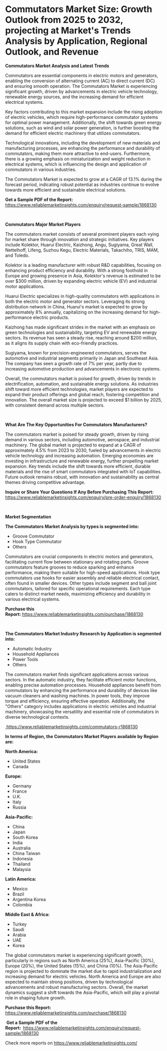 <p><h1>Commutators Market Size: Growth Outlook from 2025 to 2032, projecting at Market's Trends Analysis by Application, Regional Outlook, and Revenue</h1></p><p><strong>Commutators Market Analysis and Latest Trends</strong></p>
<p><p>Commutators are essential components in electric motors and generators, enabling the conversion of alternating current (AC) to direct current (DC) and ensuring smooth operation. The Commutators Market is experiencing significant growth, driven by advancements in electric vehicle technology, renewable energy sources, and the increasing demand for efficient electrical systems. </p><p>Key factors contributing to this market expansion include the rising adoption of electric vehicles, which require high-performance commutator systems for optimal power management. Additionally, the shift towards green energy solutions, such as wind and solar power generation, is further boosting the demand for efficient electric machinery that utilizes commutators. </p><p>Technological innovations, including the development of new materials and manufacturing processes, are enhancing the performance and durability of commutators, making them more attractive to end-users. Furthermore, there is a growing emphasis on miniaturization and weight reduction in electrical systems, which is influencing the design and application of commutators in various industries.</p><p>The Commutators Market is expected to grow at a CAGR of 13.1% during the forecast period, indicating robust potential as industries continue to evolve towards more efficient and sustainable electrical solutions.</p></p>
<p><strong>Get a Sample PDF of the Report:&nbsp;</strong> <a href="https://www.reliablemarketinsights.com/enquiry/request-sample/1868130?utm_campaign=3507&utm_medium=2&utm_source=Github&utm_content=ia&utm_term=10042025&utm_id=commutators">https://www.reliablemarketinsights.com/enquiry/request-sample/1868130</a></p>
<p>&nbsp;</p>
<p><strong>Commutators Major Market Players</strong></p>
<p><p>The commutators market consists of several prominent players each vying for market share through innovation and strategic initiatives. Key players include Kolektor, Huarui Electric, Kaizhong, Angu, Sugiyama, Great Wall, Nettelhoff, Lifeng, Suzhou Kegu, Electric Materials, Takachiho, TRIS, MAM, and Toledo.</p><p>Kolektor is a leading manufacturer with robust R&D capabilities, focusing on enhancing product efficiency and durability. With a strong foothold in Europe and growing presence in Asia, Kolektor's revenue is estimated to be over $300 million, driven by expanding electric vehicle (EV) and industrial motor applications.</p><p>Huarui Electric specializes in high-quality commutators with applications in both the electric motor and generator sectors. Leveraging its strong distribution network in China, Huarui's market is expected to grow by approximately 8% annually, capitalizing on the increasing demand for high-performance electric products.</p><p>Kaizhong has made significant strides in the market with an emphasis on green technologies and sustainability, targeting EV and renewable energy sectors. Its revenue has seen a steady rise, reaching around $200 million, as it aligns its supply chain with eco-friendly practices.</p><p>Sugiyama, known for precision-engineered commutators, serves the automotive and industrial segments primarily in Japan and Southeast Asia. The company has seen a growth rate of 7% per year, partly due to increasing automotive production and advancements in electronic systems.</p><p>Overall, the commutators market is poised for growth, driven by trends in electrification, automation, and sustainable energy solutions. As industries shift toward more efficient technologies, market players are expected to expand their product offerings and global reach, fostering competition and innovation. The overall market size is projected to exceed $1 billion by 2025, with consistent demand across multiple sectors.</p></p>
<p>&nbsp;</p>
<p><strong>What Are The Key Opportunities For Commutators Manufacturers?</strong></p>
<p><p>The commutators market is poised for steady growth, driven by rising demand in various sectors, including automotive, aerospace, and industrial machinery. The global market is projected to expand at a CAGR of approximately 4.5% from 2023 to 2030, fueled by advancements in electric vehicle technology and increasing automation. Emerging economies are investing in infrastructure and renewable energy, further propelling market expansion. Key trends include the shift towards more efficient, durable materials and the rise of smart commutators integrated with IoT capabilities. Future outlook remains robust, with innovation and sustainability as central themes driving competitive advantage.</p></p>
<p><strong>Inquire or Share Your Questions If Any Before Purchasing This Report:</strong> <a href="https://www.reliablemarketinsights.com/enquiry/pre-order-enquiry/1868130?utm_campaign=3507&utm_medium=2&utm_source=Github&utm_content=ia&utm_term=10042025&utm_id=commutators">https://www.reliablemarketinsights.com/enquiry/pre-order-enquiry/1868130</a></p>
<p>&nbsp;</p>
<p><strong>Market Segmentation</strong></p>
<p><strong>The Commutators Market Analysis by types is segmented into:</strong></p>
<p><ul><li>Groove Commutator</li><li>Hook Type Commutator</li><li>Others</li></ul></p>
<p><p>Commutators are crucial components in electric motors and generators, facilitating current flow between stationary and rotating parts. Groove commutators feature grooves to reduce sparking and enhance performance, making them suitable for high-speed applications. Hook type commutators use hooks for easier assembly and reliable electrical contact, often found in smaller devices. Other types include segment and ball joint commutators, tailored for specific operational requirements. Each type caters to distinct market needs, maximizing efficiency and durability in various electrical systems.</p></p>
<p><strong>Purchase this Report:&nbsp;</strong><a href="https://www.reliablemarketinsights.com/purchase/1868130?utm_campaign=3507&utm_medium=2&utm_source=Github&utm_content=ia&utm_term=10042025&utm_id=commutators">https://www.reliablemarketinsights.com/purchase/1868130</a></p>
<p>&nbsp;</p>
<p><strong>The Commutators Market Industry Research by Application is segmented into:</strong></p>
<p><ul><li>Automatic Industry</li><li>Household Appliances</li><li>Power Tools</li><li>Others</li></ul></p>
<p><p>The commutators market finds significant applications across various sectors. In the automatic industry, they facilitate efficient motor functions, enabling precise automation processes. Household appliances benefit from commutators by enhancing the performance and durability of devices like vacuum cleaners and washing machines. In power tools, they improve torque and efficiency, ensuring effective operation. Additionally, the "Others" category includes applications in electric vehicles and industrial machinery, showcasing the versatility and essential role of commutators in diverse technological contexts.</p></p>
<p><a href="https://www.reliablemarketinsights.com/commutators-r1868130?utm_campaign=3507&utm_medium=2&utm_source=Github&utm_content=ia&utm_term=10042025&utm_id=commutators">&nbsp;https://www.reliablemarketinsights.com/commutators-r1868130</a></p>
<p><strong>In terms of Region, the Commutators Market Players available by Region are:</strong></p>
<p>
    <p> <strong> North America: </strong>
        <ul>
            <li>United States</li>
            <li>Canada</li>
        </ul>
        </p> 
    <p> <strong> Europe: </strong>
        <ul>
            <li>Germany</li>
            <li>France</li>
            <li>U.K.</li>
            <li>Italy</li>
            <li>Russia</li>
        </ul>
        </p> 
    <p> <strong> Asia-Pacific: </strong>
        <ul>
            <li>China</li>
            <li>Japan</li>
            <li>South Korea</li>
            <li>India</li>
            <li>Australia</li>
            <li>China Taiwan</li>
            <li>Indonesia</li>
            <li>Thailand</li>
            <li>Malaysia</li>
        </ul>
        </p> 
    <p> <strong> Latin America: </strong>
        <ul>
            <li>Mexico</li>
            <li>Brazil</li>
            <li>Argentina Korea</li>
            <li>Colombia</li>
        </ul>
        </p> 
    <p> <strong> Middle East & Africa: </strong>
        <ul>
            <li>Turkey</li>
            <li>Saudi</li>
            <li>Arabia</li>
            <li>UAE</li>
            <li>Korea</li>
        </ul>
    </p>
    </p>
<p><p>The global commutators market is experiencing significant growth, particularly in regions such as North America (25%), Asia-Pacific (30%), Europe (20%), the United States (15%), and China (10%). The Asia-Pacific region is projected to dominate the market due to rapid industrialization and increasing demand for electric vehicles. North America and Europe are also expected to maintain strong positions, driven by technological advancements and robust manufacturing sectors. Overall, the market dynamics suggest a shift towards the Asia-Pacific, which will play a pivotal role in shaping future growth.</p></p>
<p><strong>Purchase this Report: </strong><a href="https://www.reliablemarketinsights.com/purchase/1868130?utm_campaign=3507&utm_medium=2&utm_source=Github&utm_content=ia&utm_term=10042025&utm_id=commutators">https://www.reliablemarketinsights.com/purchase/1868130</a></p>
<p>&nbsp;<strong>Get a Sample PDF of the Report:&nbsp;&nbsp;</strong><a href="https://www.reliablemarketinsights.com/enquiry/request-sample/1868130?utm_campaign=3507&utm_medium=2&utm_source=Github&utm_content=ia&utm_term=10042025&utm_id=commutators">https://www.reliablemarketinsights.com/enquiry/request-sample/1868130</a></p>
<p><strong></strong></p>
<p>Check more reports on <a href="https://www.reliablemarketinsights.com/?utm_campaign=3507&utm_medium=2&utm_source=Github&utm_content=ia&utm_term=10042025&utm_id=commutators">https://www.reliablemarketinsights.com/</a></p>